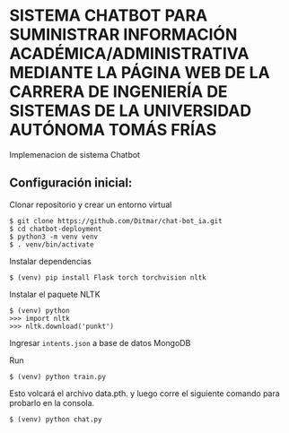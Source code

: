 # SISTEMA CHATBOT PARA SUMINISTRAR INFORMACIÓN ACADÉMICA/ADMINISTRATIVA MEDIANTE LA PÁGINA WEB DE LA CARRERA DE INGENIERÍA DE SISTEMAS DE LA UNIVERSIDAD AUTÓNOMA TOMÁS FRÍAS

Implemenacion de sistema Chatbot

## Configuración inicial:

Clonar repositorio y crear un entorno virtual

```
$ git clone https://github.com/Ditmar/chat-bot_ia.git
$ cd chatbot-deployment
$ python3 -m venv venv
$ . venv/bin/activate
```
Instalar dependencias
```
$ (venv) pip install Flask torch torchvision nltk
```
Instalar el paquete NLTK
```
$ (venv) python
>>> import nltk
>>> nltk.download('punkt')
```
Ingresar `intents.json` a base de datos MongoDB

Run
```
$ (venv) python train.py
```
Esto volcará el archivo data.pth. y luego corre
el siguiente comando para probarlo en la consola.
```
$ (venv) python chat.py
```




